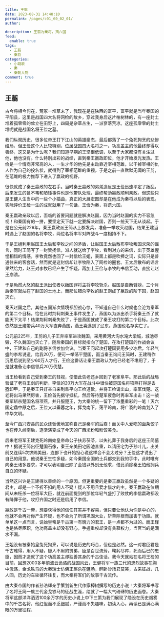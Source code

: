 ```yaml
---
title: 王翦
date: 2023-08-31 14:48:10
permalink: /pages/c01_60_02_01/
author: 

description: 王翦为秦将，夷六国
feed: 
  enable: true
tags: 
  - 王翦
  - 秦将
categories: 
  - 小璐歌
  - 秦
  - 秦朝人物
comment: true
---
```

## 王翦

古今将相今何在，荒冢一堆草末了，我现在是在陕西的富平，富平就是当年秦国的平阳县，这里是战国四大名将网检的故乡，穿过我身后这片柏树林的，有一座封土堆着孤零零的耸立在田野上，四周是杂草丛生，一派寥落荒凉。这座孤零零的封土堆呢就是战国名将王俭之墓。

我们纵观历史，很多位帝王打下江山的英雄豪杰，最后都落了一个兔死狗烹的悲惨结局，但王俭这个人比较特别，位居战国四大名将之一，功高盖主的他最终却得以善终，这又是为什么呢？我们知道早期的王坚很低调，以至于大家都没有关注过他，他也没有。什么特别出彩的战绩，直到秦王嬴政即位，他才开始发光发热。王俭是一个情商非常高的人，一生才华的他先是主动靠近宰相范雎，以干掉宰相的仇人作为自己的投名状，就得到了宰相范雎的重视。于是之前一直默默无闻的王剪，在范雎的极力推荐下进入了嬴政的视野，

很快就成了秦王嬴政的左右手。当时秦王嬴政的弟弟造反是王俭迅速平定了叛乱，后来发生的吕不韦和陋矮事件也是他带队处理，最终帮助嬴政顺利亲政。但这些只是王健人生当中的一些个小插曲，真正的大展宏图却是在他成为秦将以后的表现。实际评价王检一生的成就就用了一句话，王俭为秦，将遗六国。

秦王嬴政亲政以后，面临的首要问题就是解决赵国，因为当时赵国的实力不容忽视！和秦国有的一拼，要坚定天下就一定要解决赵国，否则一统天下无从谈起。于是在公元前229年，秦王嬴政派王简从上郡发兵，准备一举攻灭赵国，结果王建当时遇上了赵国的名将李牧，两位名将率军对阵战斗一度相持不下。

于是王姐利用赵国王太后和李牧之间的矛盾，让赵国王太后散布李牧叛国求荣的谣言，同时王简写了一封赞扬信，派人就送给了李牧，看到对方的来信，出于英雄惺惺相惜的情感，李牧竟然也回了一封信给王姐，表面上都是吹捧之词，实际只是普通往来的客套话，然而就是这封信却让李牧陷入了网检的圈套。王太后散布的谣言果然给力，赵王对李牧已经产生了怀疑，再加上王俭与李牧的书信互动，直接让赵王崩溃。

于是勃然大怒的赵王派出使者以叛国罪将主将李牧斩杀。赵国是自断臂膀，三个月后秦军就站在了赵国的土地上，而那位错杀李牧的赵王则成了嬴政的阶下囚，赵国灭亡。

秦灭赵国之后，其他五国渐次情境都胆战心惊，不知道自己什么时候也会沦为秦军的第二个目标。恰在此时荆轲刺秦王事件发生了，燕国以为派出杀手将秦王杀了就能天下太平！结果荆轲刺秦失败了，于是燕国就成了秦王攻打的第二个目标。此次依然是王建带兵40万大军直奔燕国，燕王喜逃到了辽东，燕国也名存实亡了。

公元前225年，王剪的儿子王奔率军进攻魏国，采用黄河大沟水淹大梁城，城池尽毁，不久魏国也灭亡了。随后秦国的目标就指向了楚国，在攻打楚国的作战会议中，王建和自己的副将李信参加会议。当秦王问起攻打楚国要用多少冰后，年轻气盛的李希说道，给我20万，便可一举荡平楚国，而当秦王询问王简时，王建稍作沉思后说到至少60万人才行，王俭这番话让秦王嬴政认为他已经老不堪用了，于是就准备让李信领兵20万伐楚。

当王检看到自己受到秦王的轻视，便借此告老还乡回到了老家阜平。那此后的战局验证了老将王剑的判断，李信的20万大军在战斗中很快被楚国名将项燕打得是丢盔卸甲，于是秦王只好亲自来到阜平向王检道歉，并将王检请出山，率军伐楚。这老将出马果然厉害，王俭首先据守抵抗，然后等待楚军疲惫时再率军出击！这一战秦军斩杀楚国名将项燕，并升服楚王，为大秦的统一留下了浓墨重彩的一笔！灭六国定鼎中原之后，王俭又以垂暮之年，挥戈南下，荡平岭南，将广袤的岭南划入了中华文明。

至今广西兴安县的民众还骄傲地宣称自己是秦军的后裔！而关中人爱吃的面条饺子也在传入岭南后，逐渐演变成了今天的广西米粉和粉饺美食。

后来老将军王建克死岭南始皇帝命公子扶苏茯苓，以失礼葬于我身后的这座王简墓中！据说王简出征楚国石像，秦王亲美田宅园池甚重，以请田宅为子孙叶儿，出关前又连续5次求赐美田，连部下也开始担心说这样会不会太过分？王俭这才说出了自己的用意。他说秦王生性多疑，如今秦国全国的士兵都交到我的手中，此时唯有向秦王诸多要求，才可以表明自己除了金钱以外别无他求，借此消除秦王怕他拥兵自立的怀疑。

当然这兴许是王建得以善终的一个原因。但更重要的是秦王嬴政虽然是一个多疑的君主，却是一个不折不扣的用人不疑！疑人不用且爱才惜才的主。秦王嬴政在位期间从未枉杀一位将军大臣，就连前面提到的那位年轻气盛打了败仗的李信嬴政都没有降罪于他，攻打齐国之时还是启用了李信。

嬴政是千古一帝，想要获得他的信任其实并不容易，但只要让他认为你是中心的，他就不会再对你产生怀疑，也不会为了所谓巩固大业，斩草除根而加害于功臣。就单单这一点而言，说始皇帝是千古第一有魄力的君王，是一点都不为过的。而王瑾也是恪尽臣职，他功高盖主却没有野心，手握重权却没有贪慕权力，当官当的是滴水不漏。

王姐没有被秦始皇兔死狗烹，可以说是历史的巧合，但也是必然。这一对君臣君是千古难得，用人不疑，疑人不用的贤弟，臣是百世流芳，鞠躬尽瘁，死而后已的忠臣，因而才造就了这个功高盖主却独善其身的千古佳话。我今天就站在名将王检的目前，回想2000多年前波云诡谲的战国风云，王健将军一族三代的忠烈故事在胸中激荡，金戈铁马的大秦瑞士仿佛正厮杀在疆场，醉卧沙场君莫笑，古来征战，几人回，历史的车轮循环往复，而大秦将军们的故事千古流传。

由大秦帝国的作者孙浩辉亲手策划新生代作家樟树撰写的历史小说！大秦将军书写了名将王简一族三代金戈铁马的征战生涯，绘就了一幅大气磅礴的历史画卷。大秦将军这部洋洋洒洒100余万字的历史小说上中下三策为我们展现了隐没在历史烟雾中的千古名将，他红但而不乏细腻，严谨而不失趣味，初读入心，再读已是满心满眼的万里征程，
